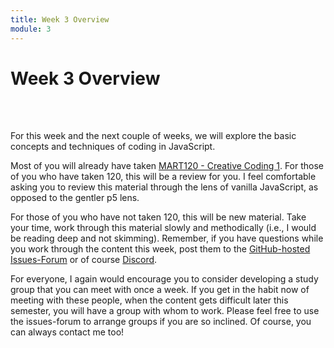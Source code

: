 ```yaml
---
title: Week 3 Overview
module: 3
---
```


# Week 3 Overview <br />


<br />



<br />

<!-- <div class="embed-responsive embed-responsive-16by9"><iframe class="embed-responsive-item" src="https://www.youtube.com/embed/GGX5lm2me0A" frameborder="0" allowfullscreen></iframe></div> -->


For this week and the next couple of weeks, we will explore the basic concepts and techniques of coding in JavaScript.

Most of you will already have taken [MART120 - Creative Coding 1](https://montana-media-arts.github.io/120_CreativeCoding1-Fall2023/). For those of you who have taken 120, this will be a review for you. I feel comfortable asking you to review this material through the lens of vanilla JavaScript, as opposed to the gentler p5 lens.

For those of you who have not taken 120, this will be new material. Take your time, work through this material slowly and methodically (i.e., I would be reading deep and not skimming). Remember, if you have questions while you work through the content this week, post them to the [GitHub-hosted Issues-Forum](https://github.com/Montana-Media-Arts/441-WebTech-Spring2024-Examples/issues) or of course [Discord](https://discord.gg/HtHv3r8QSy).

For everyone, I again would encourage you to consider developing a study group that you can meet with once a week. If you get in the habit now of meeting with these people, when the content gets difficult later this semester, you will have a group with whom to work. Please feel free to use the issues-forum to arrange groups if you are so inclined.  Of course, you can always contact me too!
